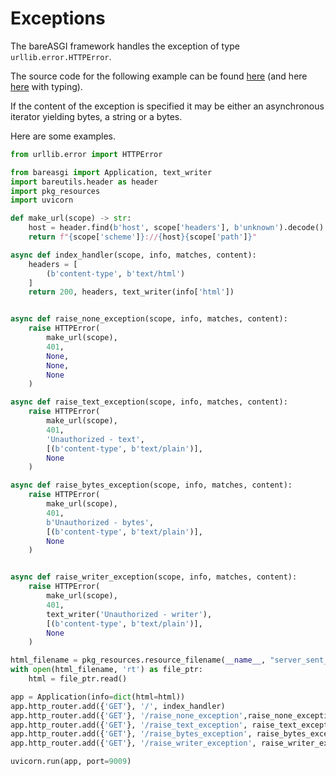 # Exceptions

The bareASGI framework handles the exception of type `urllib.error.HTTPError`.

The source code for the following example can be found
[here](../examples/exceptions_nt.py)
(and here [here](../examples/exceptions.py) with typing).

If the content of the exception is specified it may be either an asynchronous
iterator yielding bytes, a string or a bytes.

Here are some examples.

```python
from urllib.error import HTTPError

from bareasgi import Application, text_writer
import bareutils.header as header
import pkg_resources
import uvicorn

def make_url(scope) -> str:
    host = header.find(b'host', scope['headers'], b'unknown').decode()
    return f"{scope['scheme']}://{host}{scope['path']}"

async def index_handler(scope, info, matches, content):
    headers = [
        (b'content-type', b'text/html')
    ]
    return 200, headers, text_writer(info['html'])


async def raise_none_exception(scope, info, matches, content):
    raise HTTPError(
        make_url(scope),
        401,
        None,
        None,
        None
    )

async def raise_text_exception(scope, info, matches, content):
    raise HTTPError(
        make_url(scope),
        401,
        'Unauthorized - text',
        [(b'content-type', b'text/plain')],
        None
    )

async def raise_bytes_exception(scope, info, matches, content):
    raise HTTPError(
        make_url(scope),
        401,
        b'Unauthorized - bytes',
        [(b'content-type', b'text/plain')],
        None
    )


async def raise_writer_exception(scope, info, matches, content):
    raise HTTPError(
        make_url(scope),
        401,
        text_writer('Unauthorized - writer'),
        [(b'content-type', b'text/plain')],
        None
    )

html_filename = pkg_resources.resource_filename(__name__, "server_sent_events.html")
with open(html_filename, 'rt') as file_ptr:
    html = file_ptr.read()

app = Application(info=dict(html=html))
app.http_router.add({'GET'}, '/', index_handler)
app.http_router.add({'GET'}, '/raise_none_exception',raise_none_exception)
app.http_router.add({'GET'}, '/raise_text_exception', raise_text_exception)
app.http_router.add({'GET'}, '/raise_bytes_exception', raise_bytes_exception)
app.http_router.add({'GET'}, '/raise_writer_exception', raise_writer_exception)

uvicorn.run(app, port=9009)

```
